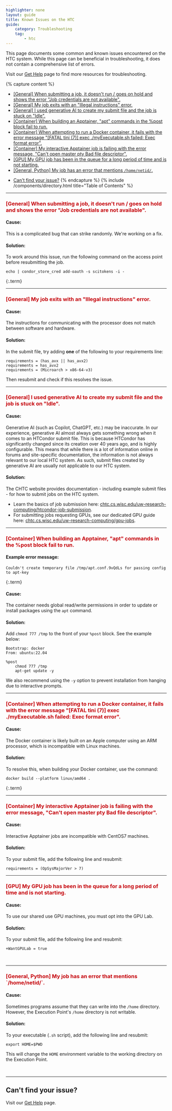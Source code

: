 ```yaml
---
highlighter: none
layout: guide
title: Known Issues on the HTC
guide:
    category: Troubleshooting
    tag:
        - htc
---
```


This page documents some common and known issues encountered on the HTC system. While this page can be beneficial in troubleshooting, it does not contain a comprehensive list of errors.

Visit our [Get Help](get-help) page to find more resources for troubleshooting.

{% capture content %}
   * [[General] When submitting a job, it doesn't run / goes on hold and shows the error "Job credentials are not available".](#general-when-submitting-a-job-it-doesnt-run-goes-on-hold-and-shows-the-error-job-credentials-are-not-available)
   * [[General] My job exits with an "Illegal instructions" error.](#general-my-job-exits-with-an-illegal-instructions-error)
   * [[General] I used generative AI to create my submit file and the job is stuck on "Idle".](#general-i-used-generative-ai-to-create-my-submit-file-and-the-job-is-stuck-on-idle)
   * [[Container] When building an Apptainer, "apt" commands in the %post block fail to run.](#container-when-building-an-apptainer-apt-commands-in-the-post-block-fail-to-run)
   * [[Container] When attempting to run a Docker container, it fails with the error message "[FATAL tini (7)] exec ./myExecutable.sh failed: Exec format error".](#container-when-attempting-to-run-a-docker-container-it-fails-with-the-error-message-fatal-tini-7-exec-myexecutablesh-failed-exec-format-error)
   * [[Container] My interactive Apptainer job is failing with the error message, "Can't open master pty Bad file descriptor".](#container-my-interactive-apptainer-job-is-failing-with-the-error-message-cant-open-master-pty-bad-file-descriptor)
   * [[GPU] My GPU job has been in the queue for a long period of time and is not starting.](#gpu-my-gpu-job-has-been-in-the-queue-for-a-long-period-of-time-and-is-not-starting)
   * [[General, Python] My job has an error that mentions `/home/netid/`.](#general-python-my-job-has-an-error-that-mentions-homenetid)
- [Can't find your issue?](#cant-find-your-issue)
{% endcapture %}
{% include /components/directory.html title="Table of Contents" %}


<hr width="100%" size="2">

<h3 style="color:#c5050c" id="general-when-submitting-a-job-it-doesnt-run-goes-on-hold-and-shows-the-error-job-credentials-are-not-available">[General] When submitting a job, it doesn't run / goes on hold and shows the error "Job credentials are not available".</h3>

#### Cause:
This is a complicated bug that can strike randomly. We're working on a fix.
#### Solution:
To work around this issue, run the following command on the access point before resubmitting the job.
```
echo | condor_store_cred add-oauth -s scitokens -i -
```
{:.term}

<hr width="100%" size="2">

<h3 style="color:#c5050c" id="#general-my-job-exits-with-an-illegal-instructions-error">[General] My job exits with an "Illegal instructions" error.</h3>

#### Cause:
The instructions for communicating with the processor does not match between software and hardware.
#### Solution:
In the submit file, try adding **one** of the following to your requirements line:
```
requirements = (has_avx || has_avx2)
requirements = has_avx2
requirements = (Microarch > x86-64-v3)
```
Then resubmit and check if this resolves the issue.

<hr width="100%" size="2">

<h3 style="color:#c5050c" id="general-i-used-generative-ai-to-create-my-submit-file-and-the-job-is-stuck-on-idle">[General] I used generative AI to create my submit file and the job is stuck on "Idle".</h3>

#### Cause:
Generative AI (such as Copilot, ChatGPT, etc.) may be inaccurate. 
In our experience, generative AI almost always gets something wrong when it comes to an HTCondor submit file. 
This is because HTCondor has significantly changed since its creation over 40 years ago, and is highly configurable.
This means that while there is a lot of information online in forums and site-specific documentation, the information is not always relevant to our local HTC system.
As such, submit files created by generative AI are usually not applicable to our HTC system.
#### Solution:
The CHTC website provides documentation - including example submit files - for how to submit jobs on the HTC system. 

* Learn the basics of job submission here: [chtc.cs.wisc.edu/uw-research-computing/htcondor-job-submission](https://chtc.cs.wisc.edu/uw-research-computing/htcondor-job-submission).
* For submitting jobs requesting GPUs, see our dedicated GPU guide here: [chtc.cs.wisc.edu/uw-research-computing/gpu-jobs](https://chtc.cs.wisc.edu/uw-research-computing/gpu-jobs).

<hr width="100%" size="2">

<h3 style="color:#c5050c" id="containers-when-building-an-apptainer-apt-commands-in-the-post-block-fail-to-run">[Container] When building an Apptainer, "apt" commands in the %post block fail to run.</h3>

#### Example error message:
```
Couldn't create temporary file /tmp/apt.conf.9vQdLs for passing config to apt-key
```
{:.term}
#### Cause:
The container needs global read/write permissions in order to update or install packages using the `apt` command.
#### Solution:
Add `chmod 777 /tmp` to the front of your `%post` block. See the example below:
```
Bootstrap: docker
From: ubuntu:22.04

%post
    chmod 777 /tmp
    apt-get update -y
```
We also recommend using the `-y` option to prevent installation from hanging due to interactive prompts.


<hr width="100%" size="2">

<h3 style="color:#c5050c" id="containers-when-attempting-to-run-a-docker-container-it-fails-with-the-error-message-fatal-tini-7-exec-myexecutablesh-failed-exec-format-error">[Container] When attempting to run a Docker container, it fails with the error message "[FATAL tini (7)] exec ./myExecutable.sh failed: Exec format error".</h3>

#### Cause:
The Docker container is likely built on an Apple computer using an ARM processor, which is incompatible with Linux machines.
#### Solution:
To resolve this, when building your Docker container, use the command:
```
docker build --platform linux/amd64 .
```
{:.term}

<hr width="100%" size="2">

<h3 style="color:#c5050c" id="container-my-interactive-apptainer-job-is-failing-with-the-error-message-cant-open-master-pty-bad-file-descriptor">[Container] My interactive Apptainer job is failing with the error message, "Can't open master pty Bad file descriptor". </h3>

#### Cause:
Interactive Apptainer jobs are incompatible with CentOS7 machines.
#### Solution:
To your submit file, add the following line and resubmit:
```
requirements = (OpSysMajorVer > 7)
```

<hr width="100%" size="2">

<h3 style="color:#c5050c" id="gpus-my-gpu-job-has-been-in-the-queue-for-a-long-period-of-time-and-is-not-starting">[GPU] My GPU job has been in the queue for a long period of time and is not starting. </h3>

#### Cause:
To use our shared use GPU machines, you must opt into the GPU Lab.
#### Solution:
To your submit file, add the following line and resubmit:
```
+WantGPULab = true
```

<br>
<hr width="100%" size="2">

<h3 style="color:#c5050c" id="general-python-my-job-has-an-error-that-mentions-homenetid">[General, Python] My job has an error that mentions `/home/netid/`. </h3>

#### Cause:
Sometimes programs assume that they can write into the `/home` directory. However, the Execution Point's `/home` directory is not writable.
#### Solution:
To your executable (`.sh` script), add the following line and resubmit:
```
export HOME=$PWD
```
This will change the `HOME` environment variable to the working directory on the Execution Point.

<br>
<hr width="100%" size="2">


## Can't find your issue?
Visit our [Get Help](get-help) page.
